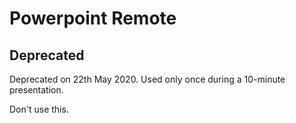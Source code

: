 # Powerpoint Remote

## Deprecated

Deprecated on 22th May 2020. Used only once during a 10-minute presentation.

Don't use this.
